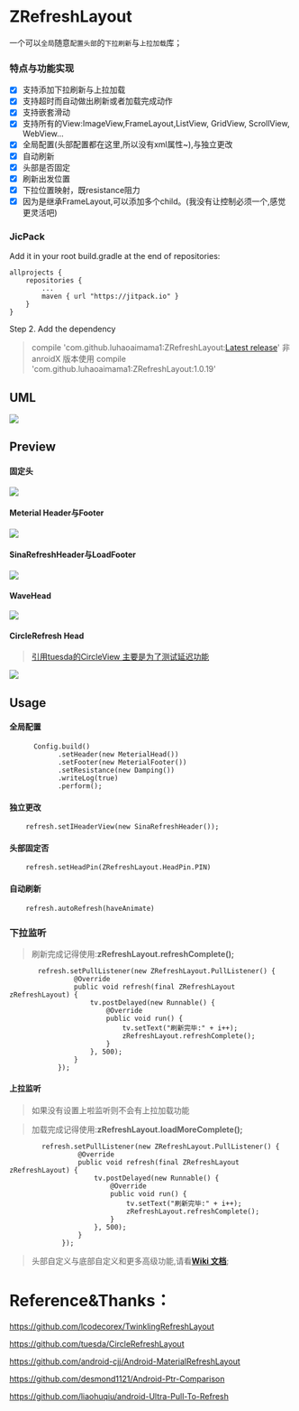 # ZRefreshLayout

一个可以`全局`随意`配置头部`的`下拉刷新`与`上拉加载`库；

### 特点与功能实现
- [x] 支持添加下拉刷新与上拉加载
- [x] 支持超时而自动做出刷新或者加载完成动作
- [x] 支持嵌套滑动
- [x] 支持所有的View:ImageView,FrameLayout,ListView, GridView, ScrollView, WebView...
- [x] 全局配置(头部配置都在这里,所以没有xml属性~),与独立更改
- [x] 自动刷新
- [x] 头部是否固定
- [x] 刷新出发位置
- [x] 下拉位置映射，既resistance阻力
- [x] 因为是继承FrameLayout,可以添加多个child。(我没有让控制必须一个,感觉更灵活吧)

### JicPack
Add it in your root build.gradle at the end of repositories:
```
allprojects {
    repositories {
        ...
        maven { url "https://jitpack.io" }
    }
}
```
Step 2. Add the dependency

> compile 'com.github.luhaoaimama1:ZRefreshLayout:[Latest release](https://github.com/luhaoaimama1/ZRefreshLayout/releases)'
> 非 anroidX 版本使用 compile 'com.github.luhaoaimama1:ZRefreshLayout:1.0.19'

## UML

![](https://ww1.sinaimg.cn/large/006tNc79gy1foynj1rsrmj30zc0lg3zi.jpg)

## Preview

#### 固定头
![](https://ww4.sinaimg.cn/large/006tKfTcly1fbtqosupizg307i0dcb29.gif)

#### Meterial Header与Footer
![](https://ww4.sinaimg.cn/large/006tKfTcly1fbtqsrspgjg307i0dc4bx.gif)

#### SinaRefreshHeader与LoadFooter
![](https://ww3.sinaimg.cn/large/006tKfTcly1fbtqt3ghb1g307i0dch1l.gif)

#### WaveHead
![](https://ww3.sinaimg.cn/large/006tKfTcly1fbtqtb17leg307i0dcn8w.gif)

#### CircleRefresh Head
>[引用tuesda的CircleView 主要是为了测试延迟功能](https://github.com/tuesda/CircleRefreshLayout)

![](https://ww3.sinaimg.cn/large/006tKfTcly1fbtqq5dl7vg307i0dc48d.gif)

## Usage

#### 全局配置

```
      Config.build()
            .setHeader(new MeterialHead())
            .setFooter(new MeterialFooter())
            .setResistance(new Damping())
            .writeLog(true)
            .perform();
```
#### 独立更改

```
    refresh.setIHeaderView(new SinaRefreshHeader());
```

#### 头部固定否

```
    refresh.setHeadPin(ZRefreshLayout.HeadPin.PIN)
```

#### 自动刷新

```
    refresh.autoRefresh(haveAnimate)
```

### 下拉监听
> 刷新完成记得使用:**zRefreshLayout.refreshComplete();**

```
       refresh.setPullListener(new ZRefreshLayout.PullListener() {
                @Override
                public void refresh(final ZRefreshLayout zRefreshLayout) {
                    tv.postDelayed(new Runnable() {
                        @Override
                        public void run() {
                            tv.setText("刷新完毕:" + i++);
                            zRefreshLayout.refreshComplete();
                        }
                    }, 500);
                }
            });
```

#### 上拉监听
> 如果没有设置上啦监听则不会有上拉加载功能

> 加载完成记得使用:**zRefreshLayout.loadMoreComplete();**

```
        refresh.setPullListener(new ZRefreshLayout.PullListener() {
                 @Override
                 public void refresh(final ZRefreshLayout zRefreshLayout) {
                     tv.postDelayed(new Runnable() {
                         @Override
                         public void run() {
                             tv.setText("刷新完毕:" + i++);
                             zRefreshLayout.refreshComplete();
                         }
                     }, 500);
                 }
             });
```

>头部自定义与底部自定义和更多高级功能,请看[**Wiki 文档**](https://github.com/luhaoaimama1/ZRefreshLayout/wiki);

# Reference&Thanks：

https://github.com/lcodecorex/TwinklingRefreshLayout

https://github.com/tuesda/CircleRefreshLayout

https://github.com/android-cjj/Android-MaterialRefreshLayout

https://github.com/desmond1121/Android-Ptr-Comparison

https://github.com/liaohuqiu/android-Ultra-Pull-To-Refresh



